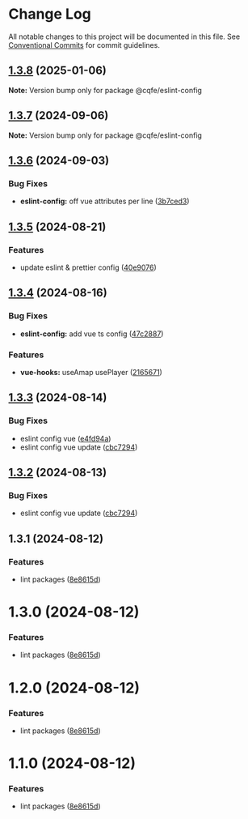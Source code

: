 # Change Log

All notable changes to this project will be documented in this file.
See [Conventional Commits](https://conventionalcommits.org) for commit guidelines.

## [1.3.8](https://github.com/leoDreamer/cqfe/compare/@cqfe/eslint-config@1.3.7...@cqfe/eslint-config@1.3.8) (2025-01-06)

**Note:** Version bump only for package @cqfe/eslint-config

## [1.3.7](https://github.com/leoDreamer/cqfe/compare/@cqfe/eslint-config@1.3.6...@cqfe/eslint-config@1.3.7) (2024-09-06)

**Note:** Version bump only for package @cqfe/eslint-config

## [1.3.6](https://github.com/leoDreamer/cqfe/compare/@cqfe/eslint-config@1.3.5...@cqfe/eslint-config@1.3.6) (2024-09-03)

### Bug Fixes

- **eslint-config:** off vue attributes per line ([3b7ced3](https://github.com/leoDreamer/cqfe/commit/3b7ced3d0ac289864c02503aebaa8e0770356de6))

## [1.3.5](https://github.com/leoDreamer/cqfe/compare/@cqfe/eslint-config@1.3.4...@cqfe/eslint-config@1.3.5) (2024-08-21)

### Features

- update eslint & prettier config ([40e9076](https://github.com/leoDreamer/cqfe/commit/40e9076907af873637eb1b8327bcf093a9e79219))

## [1.3.4](https://github.com/leoDreamer/cqfe/compare/@cqfe/eslint-config@1.3.3...@cqfe/eslint-config@1.3.4) (2024-08-16)

### Bug Fixes

- **eslint-config:** add vue ts config ([47c2887](https://github.com/leoDreamer/cqfe/commit/47c2887ec527ee993e98fc3ff6c57ef6adce1066))

### Features

- **vue-hooks:** useAmap usePlayer ([2165671](https://github.com/leoDreamer/cqfe/commit/2165671b9da03b13f23f8eab173f8829c169bed1))

## [1.3.3](https://github.com/leoDreamer/cqfe/compare/@cqfe/eslint-config@1.3.2...@cqfe/eslint-config@1.3.3) (2024-08-14)

### Bug Fixes

- eslint config vue ([e4fd94a](https://github.com/leoDreamer/cqfe/commit/e4fd94a377c70f539cf8247bbaf8bb3eac4b7a3c))
- eslint config vue update ([cbc7294](https://github.com/leoDreamer/cqfe/commit/cbc7294389c8515dbff0da4d473896f9b0cd1445))

## [1.3.2](https://github.com/leoDreamer/cqfe/compare/@cqfe/eslint-config@1.3.2...@cqfe/eslint-config@1.3.2) (2024-08-13)

### Bug Fixes

- eslint config vue update ([cbc7294](https://github.com/leoDreamer/cqfe/commit/cbc7294389c8515dbff0da4d473896f9b0cd1445))

## 1.3.1 (2024-08-12)

### Features

- lint packages ([8e8615d](https://github.com/leoDreamer/cqfe/commit/8e8615da178357d9bde09d6ccdf02b4387b3d538))

# 1.3.0 (2024-08-12)

### Features

- lint packages ([8e8615d](https://github.com/leoDreamer/cqfe/commit/8e8615da178357d9bde09d6ccdf02b4387b3d538))

# 1.2.0 (2024-08-12)

### Features

- lint packages ([8e8615d](https://github.com/leoDreamer/cqfe/commit/8e8615da178357d9bde09d6ccdf02b4387b3d538))

# 1.1.0 (2024-08-12)

### Features

- lint packages ([8e8615d](https://github.com/leoDreamer/cqfe/commit/8e8615da178357d9bde09d6ccdf02b4387b3d538))
